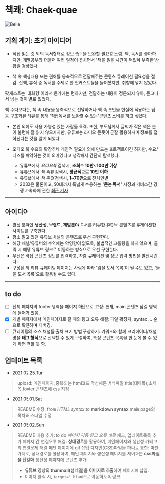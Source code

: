 # 책쾌: Chaek-quae

![Belle](https://media.giphy.com/media/JEhCPFfqi2Hy8/source.gif)

## 기획 계기: 초기 아이디어
* 직접 읽는 것 외의 독서형태로 정보 습득을 보완할 필요성 느낌.
 책, 독서를 좋아하지만, 개발공부와 더불어 여러 일정이 겹치면서 '책을 읽을 시간이 턱없이 부족한'상황을 경험했다.

* 책 속 핵심내용 또는 견해를 응축적으로 전달해주는 콘텐츠 큐레이션 필요성을 절감.
 산책, 휴식 중 독서를 주제로 한 팟캐스트들을 들어봤지만, 취향에 맞지 않았다.

 팟캐스트는 '대화형'이라서 듣기에는 편하지만, 전달하는 내용이 정돈되지 않아, 듣고나서 남는 것이 별로 없었다.

 책 수다보다는, 책 속 내용을 응축적으로 전달하거나 책 속 조언을 현실에 적용하는 팁 등 구조화된 리뷰를 통해 '직접독서를 보완할 수 있는'콘텐츠 소비를 하고 싶었다.
 
* 본인 외에도 사용 가능성 있는 사람들 목격.
  또한, 부모님께서 글씨가 작은 책은 눈이 불편해 잘 읽지 않으시지만, 유튜브는 라디오 듣듯이 곧잘 활용하시며 정보를 접하신다는 것을 알게 되었다.

* 오디오 북 수요의 확장추세
  개인적 필요에 의해 만드는 프로젝트이긴 하지만, 수요/니즈를 파악하는 것이 의미있다고 생각해서 간단히 탐색했다.
  - 유튜브에서 *오디오북* 검색시, **조회수 10만~100만 이상**
  - 유튜브에서 *책 리뷰* 검색시, **평균적으로 10만 이하**
  - 유튜브에서 *책 추천* 검색시, **1~70만**으로 천차만별
  - 2030은 물론이고, 50대까지 폭넓게 수용하는 **'듣는 독서'** 시장과 서비스간 경쟁 가속화에 관한 [최근 기사](https://www.mk.co.kr/news/culture/view/2021/02/126698/)
----

## 아이디어
* 관심 분야인 **생산성, 브랜드, 개발분야** 도서를 리뷰한 유튜브 콘텐츠를 큐레이션한 사이트를 구축한다.
* 평소 알고 있던 유튜브 채널의 콘텐츠로 우선 구현한다.
* 해당 채널/유튜버의 수익에는 악영향이 없도록, 불법적인 크롤링을 하지 않으며, 클릭 시 해당 유튜브 링크로 이동하는 방식으로 우선 구현한다.
* 우선은 직접 콘텐츠 정보를 입력하고, 차츰 큐레이션 및 정보 입력 방법을 발전시킨다.
* 구성된 책 리뷰 큐레이팅 페이지는 사람에 따라 '읽을 도서 목록'이 될 수도 있고, '들을 도서 목록'으로 활용될 수도 있다.
----

## to do
- [ ] 전체 페이지의 footer 영역을 페이지 하단으로 고정: 현재, main 콘텐츠 담길 영역에 들어가 있음.
- [X] 개별 페이지에서 메인페이지로 갈 때의 링크 오류 해결: 파일 확장자, syntax ... 순으로 확인하며 디버깅.
- [ ] 큐레이팅의 소스 채널들 출처 표기 방법 구상하기: 키워드와 함께 크리에이터/채널명을 **태그 형식**으로 선택할 수 있게 구성하여, 특정 콘텐츠 목록을 한 눈에 볼 수 있게 하면 편할 듯 함.

## 업데이트 목록
* 2021.02.25.Tur
 > upload: 메인페이지, 중복되는 html코드 작성해둔 서식파일
 > title(대제목),소제목,footer 콘텐츠에 css 지정

* 2021.05.01.Sat
 > README 수정: from *HTML syntax* to **markdown syntax**
 > main page의 목차와 스타일 수정 

 * 2021.05.02.Sun
 > README 내용 추가: to do *페이지 이동 링크 오류 해결* 체크, 업데이트목록 추가
 > 페이지 간 연결오류 해결: **상대경로**를 활용하여, 메인페이지와 생산성 카테고리 연결문제 해결
 > 메인 페이지에 gif 삽입
 > 디자인(CSS)파일을 하나로 통합: 마찬가지로, 상대경로를 활용하여, 메인 페이지와 생산성 페이지를 제어하는 **css파일을 단일화**
 > 생산성 페이지에 콘텐츠 추가:
 > - **유튜브 영상의 thumnail(섬네일)을 이미지로 추출**하여 페이지에 삽입.
 > - 이미지 클릭 시, `target="_blank"`로 이동하도록 링크.